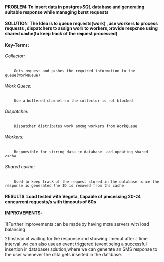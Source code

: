 
#### PROBLEM: To insert data in postgres SQL database and generating suitable response while managing burst requests

#### SOLUTION: The Idea is to queue requests(work) , use workers to process requests , dispatchers to assign work to workers,provide response using shared cache(to keep track of the request processed) 

#### Key-Terms:
###### Collector:
        Gets request and pushes the required information to the queue(WorkQueue)
###### Work Queue:
        Use a buffered channel so the collector is not blocked
###### Dispatcher:
        Dispatcher distributes work among workers from WorkQueue
###### Workers:
        Responsible for storing data in database  and updating shared cache
###### Shared cache:
        Used to keep track of the request stored in the database ,once the response is generated the ID is removed from the cache


#### RESULTS :Load tested with Vegeta, Capable of processing 20-24 concurrent requests/s with timeouts of 60s
#### IMPROVEMENTS:
1)Further improvements can be made by having more servers with load balancing

2)Instead of waiting for the response and showing timeout after a time interval ,we can also use an event triggered (event being a successful insertion in database) solution,where we can generate an SMS response to the user whenever the data gets inserted in the database.
